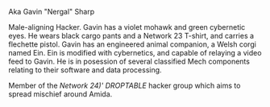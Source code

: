 ---
---

Aka Gavin "Nergal" Sharp

Male-aligning Hacker. Gavin has a violet mohawk and green cybernetic eyes. He wears black cargo pants and a Network 23 T-shirt, and carries a flechette pistol. Gavin has an engineered animal companion, a Welsh corgi named Ein. Ein is modified with cybernetics, and capable of relaying a video feed to Gavin. 
He is in posession of several classified Mech components relating to their software and data processing. 

Member of the *Network 24)' DROPTABLE* hacker group which aims to spread mischief around Amida. 

 
